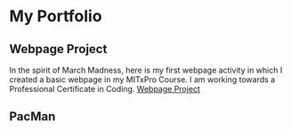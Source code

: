 # My Portfolio
## Webpage Project
In the spirit of March Madness, here is my first webpage activity in which I created a basic webpage in my MITxPro Course. I am working towards a Professional Certificate in Coding.
<a href= "https://github.com/BrandonDobransky/brandondobransky.github.io/assets/127439948/dcc3e909-bff4-47a6-841d-4d4d6cb441af"> Webpage Project </a>

## PacMan 
<a href= "file:///Users/brandondobransky/Documents/MIT/Module%20files/introduction-to-testing-github-and-dom-self-study-activities_starter/PacMen%20Exercise/PacManfinal.html"></a>

